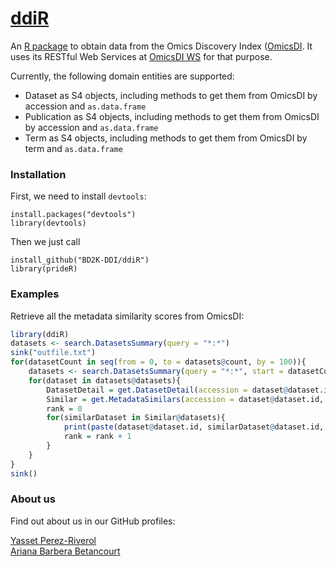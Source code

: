 [ddiR](https://github.com/BD2K-DDI/ddiR)
======

An [R package](https://github.com/BD2K-DDI/ddiR) to obtain data from the Omics Discovery Index ([OmicsDI](http://www.omicsdi.org). It uses its RESTful Web Services at [OmicsDI WS](http://www.omicsdi.org/ws/) for that purpose.  

Currently, the following domain entities are supported:  

* Dataset as S4 objects, including methods to get them from OmicsDI by accession and `as.data.frame`  
* Publication as S4 objects, including methods to get them from OmicsDI by accession and `as.data.frame`  
* Term as S4 objects, including methods to get them from OmicsDI by term and `as.data.frame`  

### Installation  

First, we need to install `devtools`:  

    install.packages("devtools")
    library(devtools)
   
Then we just call  

    install_github("BD2K-DDI/ddiR")
    library(prideR)

### Examples     

Retrieve all the metadata similarity scores from OmicsDI:

```R
library(ddiR)
datasets <- search.DatasetsSummary(query = "*:*")
sink("outfile.txt")
for(datasetCount in seq(from = 0, to = datasets@count, by = 100)){
    datasets <- search.DatasetsSummary(query = "*:*", start = datasetCount, size = 100)
    for(dataset in datasets@datasets){
        DatasetDetail = get.DatasetDetail(accession = dataset@dataset.id, database = dataset@database)
        Similar = get.MetadataSimilars(accession = dataset@dataset.id, database = dataset@database)
        rank = 0
        for(similarDataset in Similar@datasets){
            print(paste(dataset@dataset.id, similarDataset@dataset.id, similarDataset@score, dataset@omics.type, rank))
            rank = rank + 1
        }
    }
}
sink()
```

### About us   

Find out about us in our GitHub profiles:  

[Yasset Perez-Riverol](https://github.com/ypriverol)  
[Ariana Barbera Betancourt](http://github.com/abb44)
